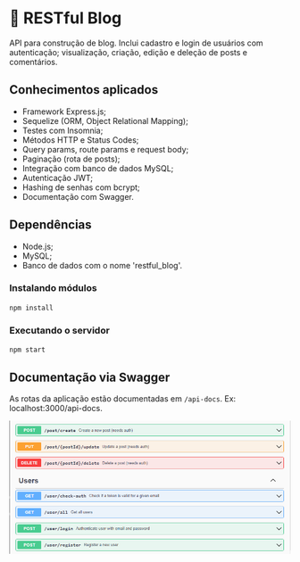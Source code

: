 # 📃 RESTful Blog

API para construção de blog. Inclui cadastro e login de usuários com autenticação; visualização, criação, edição e deleção de posts e comentários.

## Conhecimentos aplicados

- Framework Express.js;
- Sequelize (ORM, Object Relational Mapping);
- Testes com Insomnia;
- Métodos HTTP e Status Codes;
- Query params, route params e request body;
- Paginação (rota de posts);
- Integração com banco de dados MySQL;
- Autenticação JWT;
- Hashing de senhas com bcrypt;
- Documentação com Swagger.

## Dependências

- Node.js;
- MySQL;
- Banco de dados com o nome 'restful_blog'.

### Instalando módulos

```
npm install
```

### Executando o servidor

```
npm start
```

## Documentação via Swagger

As rotas da aplicação estão documentadas em `/api-docs`. Ex: localhost:3000/api-docs.

<img src='https://github.com/MatthMiller/restful-blog/blob/main/readme/img/swagger.png'/>
